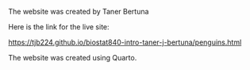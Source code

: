 The website was created by Taner Bertuna

Here is the link for the live site:

https://tjb224.github.io/biostat840-intro-taner-j-bertuna/penguins.html

The website was created using Quarto.
